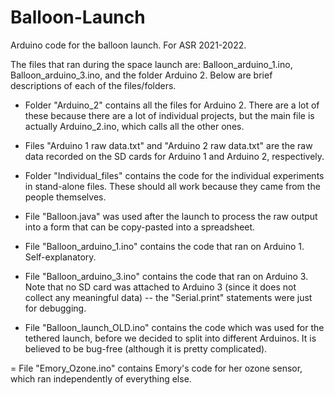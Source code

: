 # Balloon-Launch
Arduino code for the balloon launch. For ASR 2021-2022.

The files that ran during the space launch are: Balloon_arduino_1.ino, Balloon_arduino_3.ino, and the folder Arduino 2. Below are brief descriptions of each of the files/folders.


- Folder "Arduino_2" contains all the files for Arduino 2. There are a lot of these because there are a lot of individual projects, but the main file is actually Arduino_2.ino, which calls all the other ones.

- Files "Arduino 1 raw data.txt" and "Arduino 2 raw data.txt" are the raw data recorded on the SD cards for Arduino 1 and Arduino 2, respectively.

- Folder "Individual_files" contains the code for the individual experiments in stand-alone files. These should all work because they came from the people themselves.

- File "Balloon.java" was used after the launch to process the raw output into a form that can be copy-pasted into a spreadsheet.

- File "Balloon_arduino_1.ino" contains the code that ran on Arduino 1. Self-explanatory.

- File "Balloon_arduino_3.ino" contains the code that ran on Arduino 3. Note that no SD card was attached to Arduino 3 (since it does not collect any meaningful data) -- the "Serial.print" statements were just for debugging.

- File "Balloon_launch_OLD.ino" contains the code which was used for the tethered launch, before we decided to split into different Arduinos. It is believed to be bug-free (although it is pretty complicated).

= File "Emory_Ozone.ino" contains Emory's code for her ozone sensor, which ran independently of everything else.
